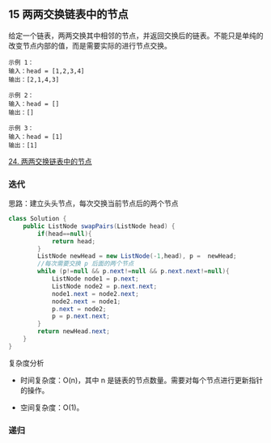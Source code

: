 ## 15 两两交换链表中的节点


给定一个链表，两两交换其中相邻的节点，并返回交换后的链表。不能只是单纯的改变节点内部的值，而是需要实际的进行节点交换。

```
示例 1：
输入：head = [1,2,3,4]
输出：[2,1,4,3]

示例 2：
输入：head = []
输出：[]

示例 3：
输入：head = [1]
输出：[1]
```


[24. 两两交换链表中的节点](https://leetcode-cn.com/problems/swap-nodes-in-pairs/)


### 迭代

思路：建立头头节点，每次交换当前节点后的两个节点


```java
class Solution {
    public ListNode swapPairs(ListNode head) {
        if(head==null){
            return head;
        }
        ListNode newHead = new ListNode(-1,head), p =  newHead;
        //每次需要交换 p 后面的两个节点
        while (p!=null && p.next!=null && p.next.next!=null){
            ListNode node1 = p.next;
            ListNode node2 = p.next.next;
            node1.next = node2.next;
            node2.next = node1;
            p.next = node2;
            p = p.next.next;
        }
        return newHead.next;
    }
}
```

复杂度分析

* 时间复杂度：O(n)，其中 n 是链表的节点数量。需要对每个节点进行更新指针的操作。

* 空间复杂度：O(1)。

### 递归



